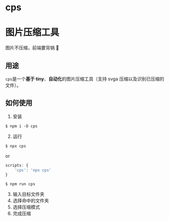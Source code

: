 # cps

# 图片压缩工具

图片不压缩，前端要背锅 🍳

## 用途

`cps`是一个**基于 tiny**、**自动化**的图片压缩工具（支持 svga 压缩以及识别已压缩的文件）。

## 如何使用

1. 安装

```
$ npm i -D cps
```

2. 运行

```js
$ npx cps
```

or

```js
scripts: {
    'cps': 'npx cps'
}
```

```
$ npm run cps
```

3. 输入目标文件夹
4. 选择命中的文件夹
5. 选择压缩模式
6. 完成压缩
